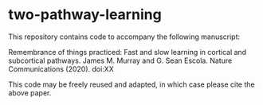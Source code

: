 # two-pathway-learning

This repository contains code to accompany the following manuscript:

Remembrance of things practiced: Fast and slow learning in cortical and subcortical pathways. 
James M. Murray and G. Sean Escola. 
Nature Communications (2020). 
doi:XX

This code may be freely reused and adapted, in which case please cite the above paper.
